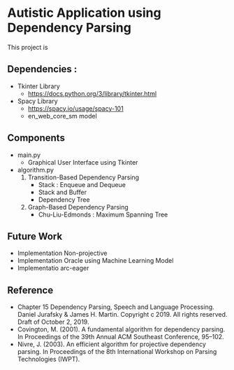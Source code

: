 # Autistic Application using Dependency Parsing
This project is 

## Dependencies :
- Tkinter Library
    - https://docs.python.org/3/library/tkinter.html
- Spacy Library
    - https://spacy.io/usage/spacy-101
    - en_web_core_sm model

## Components

- main.py
    - Graphical User Interface using Tkinter
- algorithm.py
    1. Transition-Based Dependency Parsing
        - Stack : Enqueue and Dequeue 
        - Stack and Buffer
        - Dependency Tree
    2. Graph-Based Dependency Parsing
        - Chu-Liu-Edmonds : Maximum Spanning Tree

## Future Work
- Implementation Non-projective
- Implementation Oracle using Machine Learning Model
- Implementatio arc-eager

## Reference
- Chapter 15 Dependency Parsing, Speech and Language Processing. Daniel Jurafsky & James H. Martin. Copyright c 2019. All rights reserved. Draft of October 2, 2019.
- Covington, M. (2001). A fundamental algorithm for dependency parsing. In Proceedings of the 39th Annual ACM Southeast Conference, 95–102.
- Nivre, J. (2003). An efficient algorithm for projective dependency parsing. In Proceedings of the 8th International Workshop on Parsing Technologies (IWPT).